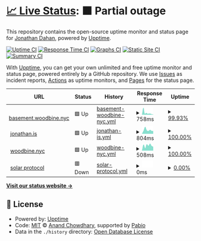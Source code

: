 # [📈 Live Status](https://uptime.jedahan.com): <!--live status--> **🟧 Partial outage**

This repository contains the open-source uptime monitor and status page for [Jonathan Dahan](https://jedahan.com), powered by [Upptime](https://github.com/upptime/upptime).

[![Uptime CI](https://github.com/jedahan/uptime/workflows/Uptime%20CI/badge.svg)](https://github.com/jedahan/uptime/actions?query=workflow%3A%22Uptime+CI%22)
[![Response Time CI](https://github.com/jedahan/uptime/workflows/Response%20Time%20CI/badge.svg)](https://github.com/jedahan/uptime/actions?query=workflow%3A%22Response+Time+CI%22)
[![Graphs CI](https://github.com/jedahan/uptime/workflows/Graphs%20CI/badge.svg)](https://github.com/jedahan/uptime/actions?query=workflow%3A%22Graphs+CI%22)
[![Static Site CI](https://github.com/jedahan/uptime/workflows/Static%20Site%20CI/badge.svg)](https://github.com/jedahan/uptime/actions?query=workflow%3A%22Static+Site+CI%22)
[![Summary CI](https://github.com/jedahan/uptime/workflows/Summary%20CI/badge.svg)](https://github.com/jedahan/uptime/actions?query=workflow%3A%22Summary+CI%22)

With [Upptime](https://upptime.js.org), you can get your own unlimited and free uptime monitor and status page, powered entirely by a GitHub repository. We use [Issues](https://github.com/jedahan/uptime/issues) as incident reports, [Actions](https://github.com/jedahan/uptime/actions) as uptime monitors, and [Pages](https://uptime.jedahan.com) for the status page.

<!--start: status pages-->
<!-- This summary is generated by Upptime (https://github.com/upptime/upptime) -->
<!-- Do not edit this manually, your changes will be overwritten -->
<!-- prettier-ignore -->
| URL | Status | History | Response Time | Uptime |
| --- | ------ | ------- | ------------- | ------ |
| <img alt="" src="https://icons.duckduckgo.com/ip3/basement.woodbine.nyc.ico" height="13"> [basement.woodbine.nyc](https://basement.woodbine.nyc) | 🟩 Up | [basement-woodbine-nyc.yml](https://github.com/jedahan/uptime/commits/HEAD/history/basement-woodbine-nyc.yml) | <details><summary><img alt="Response time graph" src="./graphs/basement-woodbine-nyc/response-time-week.png" height="20"> 758ms</summary><br><a href="https://uptime.jedahan.com/history/basement-woodbine-nyc"><img alt="Response time 532" src="https://img.shields.io/endpoint?url=https%3A%2F%2Fraw.githubusercontent.com%2Fjedahan%2Fuptime%2FHEAD%2Fapi%2Fbasement-woodbine-nyc%2Fresponse-time.json"></a><br><a href="https://uptime.jedahan.com/history/basement-woodbine-nyc"><img alt="24-hour response time 1398" src="https://img.shields.io/endpoint?url=https%3A%2F%2Fraw.githubusercontent.com%2Fjedahan%2Fuptime%2FHEAD%2Fapi%2Fbasement-woodbine-nyc%2Fresponse-time-day.json"></a><br><a href="https://uptime.jedahan.com/history/basement-woodbine-nyc"><img alt="7-day response time 758" src="https://img.shields.io/endpoint?url=https%3A%2F%2Fraw.githubusercontent.com%2Fjedahan%2Fuptime%2FHEAD%2Fapi%2Fbasement-woodbine-nyc%2Fresponse-time-week.json"></a><br><a href="https://uptime.jedahan.com/history/basement-woodbine-nyc"><img alt="30-day response time 508" src="https://img.shields.io/endpoint?url=https%3A%2F%2Fraw.githubusercontent.com%2Fjedahan%2Fuptime%2FHEAD%2Fapi%2Fbasement-woodbine-nyc%2Fresponse-time-month.json"></a><br><a href="https://uptime.jedahan.com/history/basement-woodbine-nyc"><img alt="1-year response time 532" src="https://img.shields.io/endpoint?url=https%3A%2F%2Fraw.githubusercontent.com%2Fjedahan%2Fuptime%2FHEAD%2Fapi%2Fbasement-woodbine-nyc%2Fresponse-time-year.json"></a></details> | <details><summary><a href="https://uptime.jedahan.com/history/basement-woodbine-nyc">99.93%</a></summary><a href="https://uptime.jedahan.com/history/basement-woodbine-nyc"><img alt="All-time uptime 46.63%" src="https://img.shields.io/endpoint?url=https%3A%2F%2Fraw.githubusercontent.com%2Fjedahan%2Fuptime%2FHEAD%2Fapi%2Fbasement-woodbine-nyc%2Fuptime.json"></a><br><a href="https://uptime.jedahan.com/history/basement-woodbine-nyc"><img alt="24-hour uptime 99.53%" src="https://img.shields.io/endpoint?url=https%3A%2F%2Fraw.githubusercontent.com%2Fjedahan%2Fuptime%2FHEAD%2Fapi%2Fbasement-woodbine-nyc%2Fuptime-day.json"></a><br><a href="https://uptime.jedahan.com/history/basement-woodbine-nyc"><img alt="7-day uptime 99.93%" src="https://img.shields.io/endpoint?url=https%3A%2F%2Fraw.githubusercontent.com%2Fjedahan%2Fuptime%2FHEAD%2Fapi%2Fbasement-woodbine-nyc%2Fuptime-week.json"></a><br><a href="https://uptime.jedahan.com/history/basement-woodbine-nyc"><img alt="30-day uptime 42.84%" src="https://img.shields.io/endpoint?url=https%3A%2F%2Fraw.githubusercontent.com%2Fjedahan%2Fuptime%2FHEAD%2Fapi%2Fbasement-woodbine-nyc%2Fuptime-month.json"></a><br><a href="https://uptime.jedahan.com/history/basement-woodbine-nyc"><img alt="1-year uptime 46.63%" src="https://img.shields.io/endpoint?url=https%3A%2F%2Fraw.githubusercontent.com%2Fjedahan%2Fuptime%2FHEAD%2Fapi%2Fbasement-woodbine-nyc%2Fuptime-year.json"></a></details>
| <img alt="" src="https://icons.duckduckgo.com/ip3/jonathan.is.ico" height="13"> [jonathan.is](https://jonathan.is) | 🟩 Up | [jonathan-is.yml](https://github.com/jedahan/uptime/commits/HEAD/history/jonathan-is.yml) | <details><summary><img alt="Response time graph" src="./graphs/jonathan-is/response-time-week.png" height="20"> 804ms</summary><br><a href="https://uptime.jedahan.com/history/jonathan-is"><img alt="Response time 747" src="https://img.shields.io/endpoint?url=https%3A%2F%2Fraw.githubusercontent.com%2Fjedahan%2Fuptime%2FHEAD%2Fapi%2Fjonathan-is%2Fresponse-time.json"></a><br><a href="https://uptime.jedahan.com/history/jonathan-is"><img alt="24-hour response time 676" src="https://img.shields.io/endpoint?url=https%3A%2F%2Fraw.githubusercontent.com%2Fjedahan%2Fuptime%2FHEAD%2Fapi%2Fjonathan-is%2Fresponse-time-day.json"></a><br><a href="https://uptime.jedahan.com/history/jonathan-is"><img alt="7-day response time 804" src="https://img.shields.io/endpoint?url=https%3A%2F%2Fraw.githubusercontent.com%2Fjedahan%2Fuptime%2FHEAD%2Fapi%2Fjonathan-is%2Fresponse-time-week.json"></a><br><a href="https://uptime.jedahan.com/history/jonathan-is"><img alt="30-day response time 765" src="https://img.shields.io/endpoint?url=https%3A%2F%2Fraw.githubusercontent.com%2Fjedahan%2Fuptime%2FHEAD%2Fapi%2Fjonathan-is%2Fresponse-time-month.json"></a><br><a href="https://uptime.jedahan.com/history/jonathan-is"><img alt="1-year response time 747" src="https://img.shields.io/endpoint?url=https%3A%2F%2Fraw.githubusercontent.com%2Fjedahan%2Fuptime%2FHEAD%2Fapi%2Fjonathan-is%2Fresponse-time-year.json"></a></details> | <details><summary><a href="https://uptime.jedahan.com/history/jonathan-is">100.00%</a></summary><a href="https://uptime.jedahan.com/history/jonathan-is"><img alt="All-time uptime 100.00%" src="https://img.shields.io/endpoint?url=https%3A%2F%2Fraw.githubusercontent.com%2Fjedahan%2Fuptime%2FHEAD%2Fapi%2Fjonathan-is%2Fuptime.json"></a><br><a href="https://uptime.jedahan.com/history/jonathan-is"><img alt="24-hour uptime 100.00%" src="https://img.shields.io/endpoint?url=https%3A%2F%2Fraw.githubusercontent.com%2Fjedahan%2Fuptime%2FHEAD%2Fapi%2Fjonathan-is%2Fuptime-day.json"></a><br><a href="https://uptime.jedahan.com/history/jonathan-is"><img alt="7-day uptime 100.00%" src="https://img.shields.io/endpoint?url=https%3A%2F%2Fraw.githubusercontent.com%2Fjedahan%2Fuptime%2FHEAD%2Fapi%2Fjonathan-is%2Fuptime-week.json"></a><br><a href="https://uptime.jedahan.com/history/jonathan-is"><img alt="30-day uptime 100.00%" src="https://img.shields.io/endpoint?url=https%3A%2F%2Fraw.githubusercontent.com%2Fjedahan%2Fuptime%2FHEAD%2Fapi%2Fjonathan-is%2Fuptime-month.json"></a><br><a href="https://uptime.jedahan.com/history/jonathan-is"><img alt="1-year uptime 100.00%" src="https://img.shields.io/endpoint?url=https%3A%2F%2Fraw.githubusercontent.com%2Fjedahan%2Fuptime%2FHEAD%2Fapi%2Fjonathan-is%2Fuptime-year.json"></a></details>
| <img alt="" src="https://icons.duckduckgo.com/ip3/woodbine.nyc.ico" height="13"> [woodbine.nyc](https://woodbine.nyc) | 🟩 Up | [woodbine-nyc.yml](https://github.com/jedahan/uptime/commits/HEAD/history/woodbine-nyc.yml) | <details><summary><img alt="Response time graph" src="./graphs/woodbine-nyc/response-time-week.png" height="20"> 508ms</summary><br><a href="https://uptime.jedahan.com/history/woodbine-nyc"><img alt="Response time 544" src="https://img.shields.io/endpoint?url=https%3A%2F%2Fraw.githubusercontent.com%2Fjedahan%2Fuptime%2FHEAD%2Fapi%2Fwoodbine-nyc%2Fresponse-time.json"></a><br><a href="https://uptime.jedahan.com/history/woodbine-nyc"><img alt="24-hour response time 559" src="https://img.shields.io/endpoint?url=https%3A%2F%2Fraw.githubusercontent.com%2Fjedahan%2Fuptime%2FHEAD%2Fapi%2Fwoodbine-nyc%2Fresponse-time-day.json"></a><br><a href="https://uptime.jedahan.com/history/woodbine-nyc"><img alt="7-day response time 508" src="https://img.shields.io/endpoint?url=https%3A%2F%2Fraw.githubusercontent.com%2Fjedahan%2Fuptime%2FHEAD%2Fapi%2Fwoodbine-nyc%2Fresponse-time-week.json"></a><br><a href="https://uptime.jedahan.com/history/woodbine-nyc"><img alt="30-day response time 565" src="https://img.shields.io/endpoint?url=https%3A%2F%2Fraw.githubusercontent.com%2Fjedahan%2Fuptime%2FHEAD%2Fapi%2Fwoodbine-nyc%2Fresponse-time-month.json"></a><br><a href="https://uptime.jedahan.com/history/woodbine-nyc"><img alt="1-year response time 544" src="https://img.shields.io/endpoint?url=https%3A%2F%2Fraw.githubusercontent.com%2Fjedahan%2Fuptime%2FHEAD%2Fapi%2Fwoodbine-nyc%2Fresponse-time-year.json"></a></details> | <details><summary><a href="https://uptime.jedahan.com/history/woodbine-nyc">100.00%</a></summary><a href="https://uptime.jedahan.com/history/woodbine-nyc"><img alt="All-time uptime 99.94%" src="https://img.shields.io/endpoint?url=https%3A%2F%2Fraw.githubusercontent.com%2Fjedahan%2Fuptime%2FHEAD%2Fapi%2Fwoodbine-nyc%2Fuptime.json"></a><br><a href="https://uptime.jedahan.com/history/woodbine-nyc"><img alt="24-hour uptime 100.00%" src="https://img.shields.io/endpoint?url=https%3A%2F%2Fraw.githubusercontent.com%2Fjedahan%2Fuptime%2FHEAD%2Fapi%2Fwoodbine-nyc%2Fuptime-day.json"></a><br><a href="https://uptime.jedahan.com/history/woodbine-nyc"><img alt="7-day uptime 100.00%" src="https://img.shields.io/endpoint?url=https%3A%2F%2Fraw.githubusercontent.com%2Fjedahan%2Fuptime%2FHEAD%2Fapi%2Fwoodbine-nyc%2Fuptime-week.json"></a><br><a href="https://uptime.jedahan.com/history/woodbine-nyc"><img alt="30-day uptime 100.00%" src="https://img.shields.io/endpoint?url=https%3A%2F%2Fraw.githubusercontent.com%2Fjedahan%2Fuptime%2FHEAD%2Fapi%2Fwoodbine-nyc%2Fuptime-month.json"></a><br><a href="https://uptime.jedahan.com/history/woodbine-nyc"><img alt="1-year uptime 99.94%" src="https://img.shields.io/endpoint?url=https%3A%2F%2Fraw.githubusercontent.com%2Fjedahan%2Fuptime%2FHEAD%2Fapi%2Fwoodbine-nyc%2Fuptime-year.json"></a></details>
| <img alt="" src="https://icons.duckduckgo.com/ip3/solarprotocol.net.ico" height="13"> [solar protocol](https://solarprotocol.net) | 🟥 Down | [solar-protocol.yml](https://github.com/jedahan/uptime/commits/HEAD/history/solar-protocol.yml) | <details><summary><img alt="Response time graph" src="./graphs/solar-protocol/response-time-week.png" height="20"> 0ms</summary><br><a href="https://uptime.jedahan.com/history/solar-protocol"><img alt="Response time 0" src="https://img.shields.io/endpoint?url=https%3A%2F%2Fraw.githubusercontent.com%2Fjedahan%2Fuptime%2FHEAD%2Fapi%2Fsolar-protocol%2Fresponse-time.json"></a><br><a href="https://uptime.jedahan.com/history/solar-protocol"><img alt="24-hour response time 0" src="https://img.shields.io/endpoint?url=https%3A%2F%2Fraw.githubusercontent.com%2Fjedahan%2Fuptime%2FHEAD%2Fapi%2Fsolar-protocol%2Fresponse-time-day.json"></a><br><a href="https://uptime.jedahan.com/history/solar-protocol"><img alt="7-day response time 0" src="https://img.shields.io/endpoint?url=https%3A%2F%2Fraw.githubusercontent.com%2Fjedahan%2Fuptime%2FHEAD%2Fapi%2Fsolar-protocol%2Fresponse-time-week.json"></a><br><a href="https://uptime.jedahan.com/history/solar-protocol"><img alt="30-day response time 0" src="https://img.shields.io/endpoint?url=https%3A%2F%2Fraw.githubusercontent.com%2Fjedahan%2Fuptime%2FHEAD%2Fapi%2Fsolar-protocol%2Fresponse-time-month.json"></a><br><a href="https://uptime.jedahan.com/history/solar-protocol"><img alt="1-year response time 0" src="https://img.shields.io/endpoint?url=https%3A%2F%2Fraw.githubusercontent.com%2Fjedahan%2Fuptime%2FHEAD%2Fapi%2Fsolar-protocol%2Fresponse-time-year.json"></a></details> | <details><summary><a href="https://uptime.jedahan.com/history/solar-protocol">0.00%</a></summary><a href="https://uptime.jedahan.com/history/solar-protocol"><img alt="All-time uptime 0.00%" src="https://img.shields.io/endpoint?url=https%3A%2F%2Fraw.githubusercontent.com%2Fjedahan%2Fuptime%2FHEAD%2Fapi%2Fsolar-protocol%2Fuptime.json"></a><br><a href="https://uptime.jedahan.com/history/solar-protocol"><img alt="24-hour uptime 0.00%" src="https://img.shields.io/endpoint?url=https%3A%2F%2Fraw.githubusercontent.com%2Fjedahan%2Fuptime%2FHEAD%2Fapi%2Fsolar-protocol%2Fuptime-day.json"></a><br><a href="https://uptime.jedahan.com/history/solar-protocol"><img alt="7-day uptime 0.00%" src="https://img.shields.io/endpoint?url=https%3A%2F%2Fraw.githubusercontent.com%2Fjedahan%2Fuptime%2FHEAD%2Fapi%2Fsolar-protocol%2Fuptime-week.json"></a><br><a href="https://uptime.jedahan.com/history/solar-protocol"><img alt="30-day uptime 4.67%" src="https://img.shields.io/endpoint?url=https%3A%2F%2Fraw.githubusercontent.com%2Fjedahan%2Fuptime%2FHEAD%2Fapi%2Fsolar-protocol%2Fuptime-month.json"></a><br><a href="https://uptime.jedahan.com/history/solar-protocol"><img alt="1-year uptime 0.00%" src="https://img.shields.io/endpoint?url=https%3A%2F%2Fraw.githubusercontent.com%2Fjedahan%2Fuptime%2FHEAD%2Fapi%2Fsolar-protocol%2Fuptime-year.json"></a></details>

<!--end: status pages-->

[**Visit our status website →**](https://uptime.jedahan.com)

## 📄 License

- Powered by: [Upptime](https://github.com/upptime/upptime)
- Code: [MIT](./LICENSE) © [Anand Chowdhary](https://anandchowdhary.com), supported by [Pabio](https://pabio.com)
- Data in the `./history` directory: [Open Database License](https://opendatacommons.org/licenses/odbl/1-0/)
